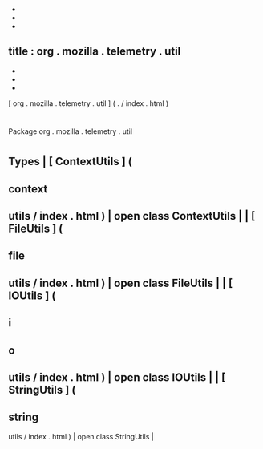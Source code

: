-
-
-
title
:
org
.
mozilla
.
telemetry
.
util
-
-
-
-
[
org
.
mozilla
.
telemetry
.
util
]
(
.
/
index
.
html
)
#
#
Package
org
.
mozilla
.
telemetry
.
util
#
#
#
Types
|
[
ContextUtils
]
(
-
context
-
utils
/
index
.
html
)
|
open
class
ContextUtils
|
|
[
FileUtils
]
(
-
file
-
utils
/
index
.
html
)
|
open
class
FileUtils
|
|
[
IOUtils
]
(
-
i
-
o
-
utils
/
index
.
html
)
|
open
class
IOUtils
|
|
[
StringUtils
]
(
-
string
-
utils
/
index
.
html
)
|
open
class
StringUtils
|
